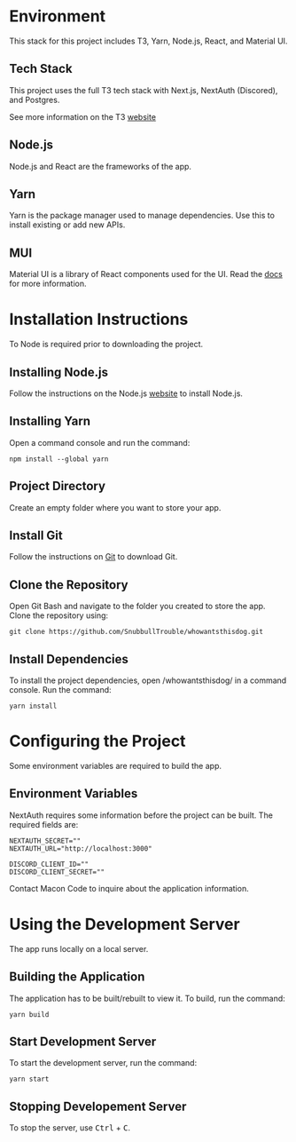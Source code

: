 # Environment

This stack for this project includes T3, Yarn, Node.js, React, and Material UI.

## Tech Stack

This project uses the full T3 tech stack with Next.js, NextAuth (Discored), and Postgres.

See more information on the T3 [website](https://create.t3.gg/)

## Node.js

Node.js and React are the frameworks of the app.

## Yarn

Yarn is the package manager used to manage dependencies. Use this to install existing or add new APIs.

## MUI

Material UI is a library of React components used for the UI. Read the [docs](https://mui.com/material-ui/getting-started/) for more information.

# Installation Instructions

To Node is required prior to downloading the project.

## Installing Node.js

Follow the instructions on the Node.js [website](https://nodejs.org/en/download/current) to install Node.js.

## Installing Yarn

Open a command console and run the command:

```
npm install --global yarn
```

## Project Directory

Create an empty folder where you want to store your app.

## Install Git

Follow the instructions on [Git](https://git-scm.com/downloads) to download Git.

## Clone the Repository

Open Git Bash and navigate to the folder you created to store the app. Clone the repository using:

```
git clone https://github.com/SnubbullTrouble/whowantsthisdog.git
```

## Install Dependencies

To install the project dependencies, open /whowantsthisdog/ in a command console. Run the command:

```
yarn install
```

# Configuring the Project

Some environment variables are required to build the app.

## Environment Variables

NextAuth requires some information before the project can be built. The required fields are:

```
NEXTAUTH_SECRET=""
NEXTAUTH_URL="http://localhost:3000"

DISCORD_CLIENT_ID=""
DISCORD_CLIENT_SECRET=""
```

Contact Macon Code to inquire about the application information.

# Using the Development Server

The app runs locally on a local server.

## Building the Application

The application has to be built/rebuilt to view it. To build, run the command:

```
yarn build
```

## Start Development Server

To start the development server, run the command:

```
yarn start
```

## Stopping Developement Server

To stop the server, use <kbd>Ctrl</kbd> + <kbd>C</kbd>.
